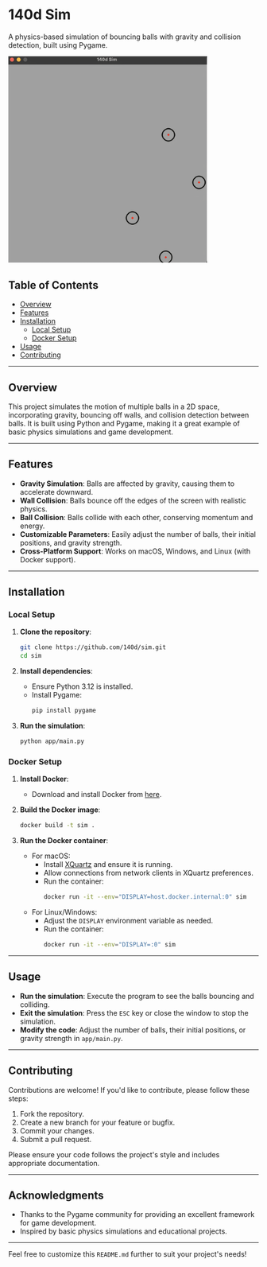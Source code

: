 # 140d Sim

A physics-based simulation of bouncing balls with gravity and collision detection, built using Pygame.


<img src="images/140dsim.png" alt="140d Sim Screenshot" width="400" />

## Table of Contents
- [Overview](#overview)
- [Features](#features)
- [Installation](#installation)
  - [Local Setup](#local-setup)
  - [Docker Setup](#docker-setup)
- [Usage](#usage)
- [Contributing](#contributing)

---

## Overview

This project simulates the motion of multiple balls in a 2D space, incorporating gravity, bouncing off walls, and collision detection between balls. It is built using Python and Pygame, making it a great example of basic physics simulations and game development.

---

## Features

- **Gravity Simulation**: Balls are affected by gravity, causing them to accelerate downward.
- **Wall Collision**: Balls bounce off the edges of the screen with realistic physics.
- **Ball Collision**: Balls collide with each other, conserving momentum and energy.
- **Customizable Parameters**: Easily adjust the number of balls, their initial positions, and gravity strength.
- **Cross-Platform Support**: Works on macOS, Windows, and Linux (with Docker support).

---

## Installation

### Local Setup

1. **Clone the repository**:
   ```bash
   git clone https://github.com/140d/sim.git
   cd sim
   ```

2. **Install dependencies**:
   - Ensure Python 3.12 is installed.
   - Install Pygame:
     ```bash
     pip install pygame
     ```

3. **Run the simulation**:
   ```bash
   python app/main.py
   ```

### Docker Setup

1. **Install Docker**:
   - Download and install Docker from [here](https://www.docker.com/products/docker-desktop).

2. **Build the Docker image**:
   ```bash
   docker build -t sim .
   ```

3. **Run the Docker container**:
   - For macOS:
     - Install [XQuartz](https://www.xquartz.org/) and ensure it is running.
     - Allow connections from network clients in XQuartz preferences.
     - Run the container:
       ```bash
       docker run -it --env="DISPLAY=host.docker.internal:0" sim
       ```
   - For Linux/Windows:
     - Adjust the `DISPLAY` environment variable as needed.
     - Run the container:
       ```bash
       docker run -it --env="DISPLAY=:0" sim
       ```

---

## Usage

- **Run the simulation**: Execute the program to see the balls bouncing and colliding.
- **Exit the simulation**: Press the `ESC` key or close the window to stop the simulation.
- **Modify the code**: Adjust the number of balls, their initial positions, or gravity strength in `app/main.py`.

---

## Contributing

Contributions are welcome! If you'd like to contribute, please follow these steps:

1. Fork the repository.
2. Create a new branch for your feature or bugfix.
3. Commit your changes.
4. Submit a pull request.

Please ensure your code follows the project's style and includes appropriate documentation.

---

## Acknowledgments

- Thanks to the Pygame community for providing an excellent framework for game development.
- Inspired by basic physics simulations and educational projects.

---

Feel free to customize this `README.md` further to suit your project's needs!
